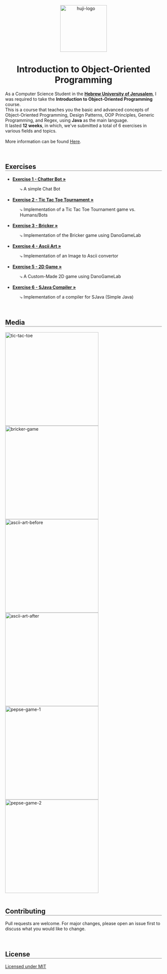<div align="center">
  <img src="https://upload.wikimedia.org/wikipedia/commons/thumb/4/4d/Hebrew_University_Logo.svg/1200px-Hebrew_University_Logo.svg.png" alt="huji-logo" height="150px" />
  <h1 align="center" style="border-bottom: none"><b>Introduction to Object-Oriented Programming</b></h1>

  <p align="left">
    As a Computer Science Student in the <a href="https://new.huji.ac.il/"><b>Hebrew University of Jerusalem</b></a>, I was required to take the <b>Introduction to Object-Oriented Programming</b> course.
    <br>
    This is a course that teaches you the basic and advanced concepts of Object-Oriented Programming, Design Patterns, OOP Principles, Generic Programming, and Regex, using <b>Java</b> as the main language.
    <br>
    It lasted <b>12 weeks</b>, in which, we've submitted a total of 6 exercises in various fields and topics.
    <br>
    <br>
    More information can be found <a href="https://shnaton.huji.ac.il/index.php/NewSyl/67125/2/2022/">Here</a>.
  </p> 
</div>

<br>

<div align="left">
  <h2 align="left" style="border-bottom: 1px solid gray">Exercises</h2>

  <ul align="left">
    <li><a href="./Exercise 01"><b>Exercise 1 - Chatter Bot »</b></a></li>
    <ul><li style="list-style: none;">⤷ A simple Chat Bot</li></ul>
    <br>
    <li><a href="./Exercise 02"><b>Exercise 2 - Tic Tac Toe Tournament »</b></a></li>
    <ul><li style="list-style: none;">⤷ Implementation of a Tic Tac Toe Tournament game vs. Humans/Bots</li></ul>
    <br>
    <li><a href="./Exercise 03"><b>Exercise 3 - Bricker »</b></a></li>
    <ul><li style="list-style: none;">⤷ Implementation of the Bricker game using DanoGameLab</li></ul>
    <br>
    <li><a href="./Exercise 04"><b>Exercise 4 - Ascii Art »</b></a></li>
    <ul><li style="list-style: none;">⤷ Implementation of an Image to Ascii convertor</li></ul>
    <br>
    <li><a href="./Exercise 05"><b>Exercise 5 - 2D Game »</b></a></li>
    <ul><li style="list-style: none;">⤷ A Custom-Made 2D game using DanoGameLab</li></ul>
    <br>
    <li><a href="./Exercise 06"><b>Exercise 6 - SJava Compiler »</b></a></li>
    <ul><li style="list-style: none;">⤷ Implementation of a compiler for SJava (Simple Java)</li></ul>
  </ul>
</div>

<br>

<div align="left">
  <h2 align="left" style="border-bottom: 1px solid gray">Media</h2>

  <div align="left">
    <a href="./Exercise 02"><img src="./Exercise 02/media/1.png" alt="tic-tac-toe" width="300px" /></a>
    <br>
    <a href="./Exercise 03"><img src="./Exercise 03/media/1.png" alt="bricker-game" width="300px" /></a>
    <br>
    <a href="./Exercise 04"><img src="./Exercise 04/media/1.jpg" alt="ascii-art-before" width="300px" /></a>
    <br>
    <a href="./Exercise 04"><img src="./Exercise 04/media/1.png" alt="ascii-art-after" width="300px" /></a>
    <br>
    <a href="./Exercise 05"><img src="./Exercise 05/media/1.png" alt="pepse-game-1" width="300px" /></a>
    <br>
    <a href="./Exercise 05"><img src="./Exercise 05/media/2.png" alt="pepse-game-2" width="300px" /></a>
  </div>
</div>

<br>

<div align="left">
  <h2 align="left" style="border-bottom: 1px solid gray">Contributing</h2>

  <p align="left">
    Pull requests are welcome. For major changes, please open an issue first to discuss what you would like to change.
  </p>
</div>

<br>

<div align="left">
  <h2 align="left" style="border-bottom: 1px solid gray">License</h2>

  <p align="left">
    <a href="https://choosealicense.com/licenses/mit/">Licensed under MIT</a>
  </p>
</div>
